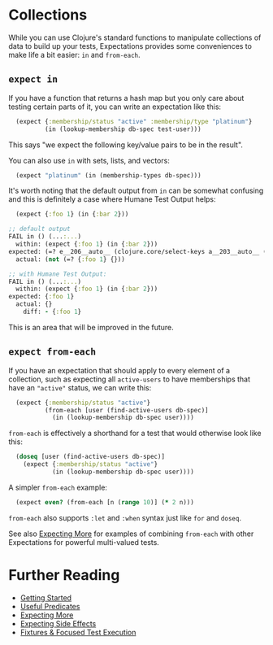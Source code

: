 # Collections

While you can use Clojure's standard functions to manipulate collections of data to build up your tests, Expectations provides some conveniences to make life a bit easier: `in` and `from-each`.

## `expect in`

If you have a function that returns a hash map but you only care about testing certain parts of it, you can write an expectation like this:

```clojure
  (expect {:membership/status "active" :membership/type "platinum"}
          (in (lookup-membership db-spec test-user)))
```

This says "we expect the following key/value pairs to be in the result".

You can also use `in` with sets, lists, and vectors:

```clojure
  (expect "platinum" (in (membership-types db-spec)))
```

It's worth noting that the default output from `in` can be somewhat confusing and this is definitely a case where Humane Test Output helps:

```clojure
  (expect {:foo 1} (in {:bar 2}))

;; default output
FAIL in () (...:...)
  within: (expect {:foo 1} (in {:bar 2}))
expected: (=? e__206__auto__ (clojure.core/select-keys a__203__auto__ (clojure.core/keys e__206__auto__)))
  actual: (not (=? {:foo 1} {}))

;; with Humane Test Output:
FAIL in () (...:...)
  within: (expect {:foo 1} (in {:bar 2}))
expected: {:foo 1}
  actual: {}
    diff: - {:foo 1}
```

This is an area that will be improved in the future.

## `expect from-each`

If you have an expectation that should apply to every element of a collection, such as expecting all `active-users` to have memberships that have an `"active"` status, we can write this:

```clojure
  (expect {:membership/status "active"}
          (from-each [user (find-active-users db-spec)]
            (in (lookup-membership db-spec user))))
```

`from-each` is effectively a shorthand for a test that would otherwise look like this:

```clojure
  (doseq [user (find-active-users db-spec)]
    (expect {:membership/status "active"}
            (in (lookup-membership db-spec user))))
```

A simpler `from-each` example:

```clojure
  (expect even? (from-each [n (range 10)] (* 2 n)))
```

`from-each` also supports `:let` and `:when` syntax just like `for` and `doseq`.

See also [Expecting More](/doc/more.md) for examples of combining `from-each`
with other Expectations for powerful multi-valued tests.

# Further Reading

* [Getting Started](/doc/getting-started.md)
* [Useful Predicates](/doc/useful-predicates.md)
* [Expecting More](/doc/more.md)
* [Expecting Side Effects](/doc/side-effects.md)
* [Fixtures & Focused Test Execution](/doc/fixtures-focus.md)
